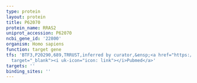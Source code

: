```yaml
---
type: protein
layout: protein
title: P62070
protein_name: RRAS2
uniprot_accession: P62070
ncbi_gene_id: '22800'
organism: Homo sapiens
function: target gene
tfs: 'BTF3,P20290,689,TRRUST,inferred by curator,&ensp;<a href="https://www.ncbi.nlm.nih.gov/pubmed/?term=17312387%5Buid%5D"
  target="_blank"><i uk-icon="icon: link"></i>Pubmed</a>'
targets: ''
binding_sites: ''
---
```

